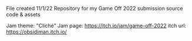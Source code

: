 File created 11/1/22
Repository for my Game Off 2022 submission source code & assets

Jam theme: "Cliché"
Jam page: https://itch.io/jam/game-off-2022
itch url: https://obsidiman.itch.io/
